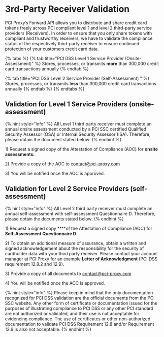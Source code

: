 # 3rd-Party Receiver Validation

PCI Proxy’s Forward API allows you to distribute and share credit card tokens freely across PCI compliant level 1 and level 2 third-party service providers \(Receivers\). In order to ensure that you only share tokens with compliant and trustworthy receivers, we have to validate the compliance status of the respectively third-party receiver to ensure continued protection of your customers credit card data.

{% tabs %}
{% tab title="PCI DSS Level 1 Service Provider \(Onsite-Assessment\)" %}
Stores, processes, or transmits **more** than 300,000 credit card transactions annually
{% endtab %}

{% tab title="PCI DSS Level 2 Service Provider \(Self-Assessment\)    " %}
Stores, processes, or transmits **less** than 300,000 credit card transactions annually
{% endtab %}
{% endtabs %}

## **Validation for Level 1 Service Providers \(onsite-assessment\)**

{% hint style="info" %}
All Level 1 third party receiver must complete an annual onsite assessment conducted by a PCI SSC certified Qualified Security Assessor \(QSA\) or Internal Security Assessor \(ISA\). Therefore, please obtain the document stated below:
{% endhint %}

1\)  Request a signed copy of the Attestation of Compliance \(AOC\) for **onsite assessments.**

2\)  Provide a copy of the AOC to [contact@pci-proxy.com](mailto:contact@pci-proxy.com)

3\)  You will be notified once the AOC is approved.

## **Validation for Level 2 Service Providers \(self-assessment\)**

{% hint style="info" %}
All Level 2 third party receiver must complete an annual self-assessment with self-assessment Questionnaire D. Therefore, please obtain the documents stated below:
{% endhint %}

1\)  Request a signed copy ****of the Attestation of Compliance \(AOC\) for **Self-Assessment Questionnaire D**.

2\)  To obtain an additional measure of assurance, obtain a written and signed acknowledgement about  the responsibility for the security of cardholder data with your third party receiver. Please contact your account manager at PCI Proxy for an example **Letter of Acknowledgment** \(PCI DSS requirement 12.8.2 and 12.9\).

3\)  Provide a copy of all documents to [contact@pci-proxy.com](mailto:contact@pci-proxy.com) 

4\)  You will be notified once the AOC is approved.

{% hint style="info" %}
Please keep in mind that the only documentation recognized for PCI DSS validation are the official documents from the PCI SSC website. Any other form of certificate or documentation issued for the purposes of illustrating compliance to PCI DSS or any other PCI standard are not authorized or validated, and their use is not acceptable for evidencing compliance. The use of certificates or other non-authorized documentation to validate PCI DSS Requirement 12.8 and/or Requirement 12.9 is also not acceptable.
{% endhint %}



